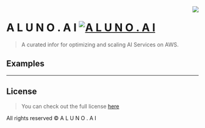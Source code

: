 <img src="icon.png" align="right" />

# A L U N O . A I [![A L U N O . A I](https://cdn.rawgit.com/sindresorhus/awesome/d7305f38d29fed78fa85652e3a63e154dd8e8829/media/badge.svg)](https://github.com/alunoai/aws-docs/edit/master/README.md)
> A curated infor for optimizing and scaling AI Services on AWS.

## Examples






---
## License
>You can check out the full license [here](https://www.aluno.ai)

All rights reserved &copy; A L U N O . A I
